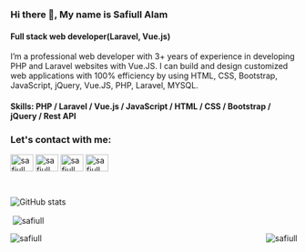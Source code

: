 ### Hi there 👋, My name is Safiull Alam
#### Full stack web developer(Laravel, Vue.js)
I’m a professional web developer with 3+ years of experience in developing PHP and Laravel websites with Vue.JS. I can build and design customized web applications with 100% efficiency by using HTML, CSS, Bootstrap, JavaScript, jQuery, Vue.JS, PHP, Laravel, MYSQL.
#### Skills: PHP / Laravel / Vue.js / JavaScript /  HTML / CSS / Bootstrap / jQuery / Rest API

<h3 align="left">Let's contact with me:</h3>
<p align="left">
<a href="https://twitter.com/MdSafiull" target="blank"><img align="center" src="https://raw.githubusercontent.com/rahuldkjain/github-profile-readme-generator/master/src/images/icons/Social/twitter.svg" alt="safiull" height="30" width="40" /></a>
<a href=https://www.linkedin.com/in/safiull/" target="blank"><img align="center" src="https://raw.githubusercontent.com/rahuldkjain/github-profile-readme-generator/master/src/images/icons/Social/linked-in-alt.svg" alt="safiull" height="30" width="40" /></a>
<a href="https://www.facebook.com/safiul.live" target="blank"><img align="center" src="https://raw.githubusercontent.com/rahuldkjain/github-profile-readme-generator/master/src/images/icons/Social/facebook.svg" alt="safiull" height="30" width="40" /></a>
<a href="https://www.facebook.com/safiul.live" target="blank"><img align="center" src="https://raw.githubusercontent.com/rahuldkjain/github-profile-readme-generator/master/src/images/icons/Social/instagram.svg" alt="safiull" height="30" width="40" /></a>
</p> 

<br>

![GitHub stats](https://github-readme-stats.vercel.app/api?username=safiull&show_icons=true&theme=dark#gh-dark-mode-only)  
<p>&nbsp;<img align="center" src="https://github-readme-stats.vercel.app/api?username=safiull&show_icons=true&count_private=true" alt="safiull" /></p>
<p><img align="left" src="https://github-readme-stats.vercel.app/api/top-langs?username=safiull&show_icons=true&locale=en&layout=compact" alt="safiull" /></p>

<p align="right"> <img src="https://komarev.com/ghpvc/?username=safiull&label=Profile%20views&color=0e75b6&style=flat" alt="safiull" /> </p>
